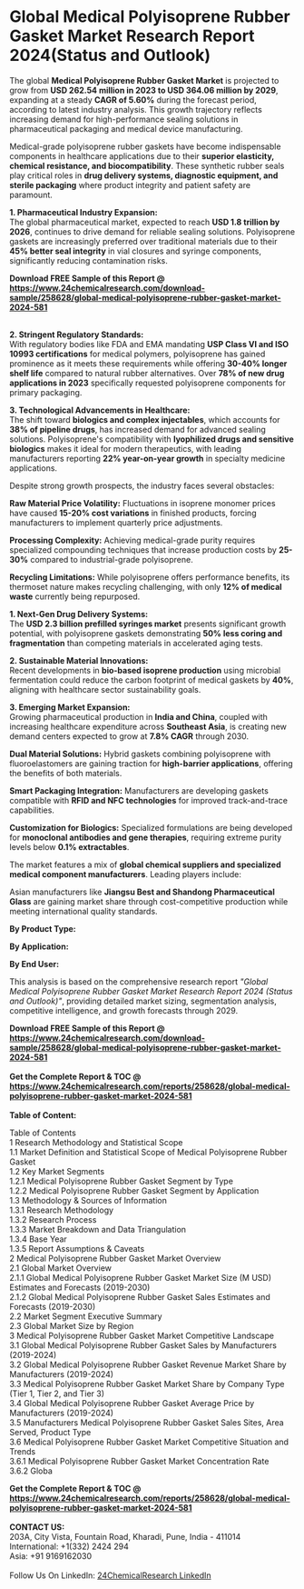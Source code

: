 <h1>Global Medical Polyisoprene Rubber Gasket Market Research Report 2024(Status and Outlook)</h1><p>The global <strong>Medical Polyisoprene Rubber Gasket Market</strong> is projected to grow from <strong>USD 262.54 million in 2023 to USD 364.06 million by 2029</strong>, expanding at a steady <strong>CAGR of 5.60%</strong> during the forecast period, according to latest industry analysis. This growth trajectory reflects increasing demand for high-performance sealing solutions in pharmaceutical packaging and medical device manufacturing.</p><p>Medical-grade polyisoprene rubber gaskets have become indispensable components in healthcare applications due to their <strong>superior elasticity, chemical resistance, and biocompatibility</strong>. These synthetic rubber seals play critical roles in <strong>drug delivery systems, diagnostic equipment, and sterile packaging</strong> where product integrity and patient safety are paramount.</p><p><strong>1. Pharmaceutical Industry Expansion:</strong><br>
The global pharmaceutical market, expected to reach <strong>USD 1.8 trillion by 2026</strong>, continues to drive demand for reliable sealing solutions. Polyisoprene gaskets are increasingly preferred over traditional materials due to their <strong>45% better seal integrity</strong> in vial closures and syringe components, significantly reducing contamination risks.</p><div><b>Download FREE Sample of this Report @ 
            <a href="https://www.24chemicalresearch.com/download-sample/258628/global-medical-polyisoprene-rubber-gasket-market-2024-581">
            https://www.24chemicalresearch.com/download-sample/258628/global-medical-polyisoprene-rubber-gasket-market-2024-581</a></b></div><br><p><strong>2. Stringent Regulatory Standards:</strong><br>
With regulatory bodies like FDA and EMA mandating <strong>USP Class VI and ISO 10993 certifications</strong> for medical polymers, polyisoprene has gained prominence as it meets these requirements while offering <strong>30-40% longer shelf life</strong> compared to natural rubber alternatives. Over <strong>78% of new drug applications in 2023</strong> specifically requested polyisoprene components for primary packaging.</p><p><strong>3. Technological Advancements in Healthcare:</strong><br>
The shift toward <strong>biologics and complex injectables</strong>, which accounts for <strong>38% of pipeline drugs</strong>, has increased demand for advanced sealing solutions. Polyisoprene's compatibility with <strong>lyophilized drugs and sensitive biologics</strong> makes it ideal for modern therapeutics, with leading manufacturers reporting <strong>22% year-on-year growth</strong> in specialty medicine applications.</p><p>Despite strong growth prospects, the industry faces several obstacles:</p><p><strong>Raw Material Price Volatility:</strong> Fluctuations in isoprene monomer prices have caused <strong>15-20% cost variations</strong> in finished products, forcing manufacturers to implement quarterly price adjustments.</p><p><strong>Processing Complexity:</strong> Achieving medical-grade purity requires specialized compounding techniques that increase production costs by <strong>25-30%</strong> compared to industrial-grade polyisoprene.</p><p><strong>Recycling Limitations:</strong> While polyisoprene offers performance benefits, its thermoset nature makes recycling challenging, with only <strong>12% of medical waste</strong> currently being repurposed.</p><p><strong>1. Next-Gen Drug Delivery Systems:</strong><br>
The <strong>USD 2.3 billion prefilled syringes market</strong> presents significant growth potential, with polyisoprene gaskets demonstrating <strong>50% less coring and fragmentation</strong> than competing materials in accelerated aging tests.</p><p><strong>2. Sustainable Material Innovations:</strong><br>
Recent developments in <strong>bio-based isoprene production</strong> using microbial fermentation could reduce the carbon footprint of medical gaskets by <strong>40%</strong>, aligning with healthcare sector sustainability goals.</p><p><strong>3. Emerging Market Expansion:</strong><br>
Growing pharmaceutical production in <strong>India and China</strong>, coupled with increasing healthcare expenditure across <strong>Southeast Asia</strong>, is creating new demand centers expected to grow at <strong>7.8% CAGR</strong> through 2030.</p><p><strong>Dual Material Solutions:</strong> Hybrid gaskets combining polyisoprene with fluoroelastomers are gaining traction for <strong>high-barrier applications</strong>, offering the benefits of both materials.</p><p><strong>Smart Packaging Integration:</strong> Manufacturers are developing gaskets compatible with <strong>RFID and NFC technologies</strong> for improved track-and-trace capabilities.</p><p><strong>Customization for Biologics:</strong> Specialized formulations are being developed for <strong>monoclonal antibodies and gene therapies</strong>, requiring extreme purity levels below <strong>0.1% extractables</strong>.</p><p>The market features a mix of <strong>global chemical suppliers and specialized medical component manufacturers</strong>. Leading players include:</p><p>Asian manufacturers like <strong>Jiangsu Best and Shandong Pharmaceutical Glass</strong> are gaining market share through cost-competitive production while meeting international quality standards.</p><p><strong>By Product Type:</strong></p><p><strong>By Application:</strong></p><p><strong>By End User:</strong></p><p>This analysis is based on the comprehensive research report <em>"Global Medical Polyisoprene Rubber Gasket Market Research Report 2024 (Status and Outlook)"</em>, providing detailed market sizing, segmentation analysis, competitive intelligence, and growth forecasts through 2029.</p><div><b>Download FREE Sample of this Report @ 
            <a href="https://www.24chemicalresearch.com/download-sample/258628/global-medical-polyisoprene-rubber-gasket-market-2024-581">
            https://www.24chemicalresearch.com/download-sample/258628/global-medical-polyisoprene-rubber-gasket-market-2024-581</a></b></div><br><div><b>Get the Complete Report & TOC @ 
            <a href="https://www.24chemicalresearch.com/reports/258628/global-medical-polyisoprene-rubber-gasket-market-2024-581">
            https://www.24chemicalresearch.com/reports/258628/global-medical-polyisoprene-rubber-gasket-market-2024-581</a></b></div><br>
            <b>Table of Content:</b><p>Table of Contents<br />
1 Research Methodology and Statistical Scope<br />
1.1 Market Definition and Statistical Scope of Medical Polyisoprene Rubber Gasket<br />
1.2 Key Market Segments<br />
1.2.1 Medical Polyisoprene Rubber Gasket Segment by Type<br />
1.2.2 Medical Polyisoprene Rubber Gasket Segment by Application<br />
1.3 Methodology & Sources of Information<br />
1.3.1 Research Methodology<br />
1.3.2 Research Process<br />
1.3.3 Market Breakdown and Data Triangulation<br />
1.3.4 Base Year<br />
1.3.5 Report Assumptions & Caveats<br />
2 Medical Polyisoprene Rubber Gasket Market Overview<br />
2.1 Global Market Overview<br />
2.1.1 Global Medical Polyisoprene Rubber Gasket Market Size (M USD) Estimates and Forecasts (2019-2030)<br />
2.1.2 Global Medical Polyisoprene Rubber Gasket Sales Estimates and Forecasts (2019-2030)<br />
2.2 Market Segment Executive Summary<br />
2.3 Global Market Size by Region<br />
3 Medical Polyisoprene Rubber Gasket Market Competitive Landscape<br />
3.1 Global Medical Polyisoprene Rubber Gasket Sales by Manufacturers (2019-2024)<br />
3.2 Global Medical Polyisoprene Rubber Gasket Revenue Market Share by Manufacturers (2019-2024)<br />
3.3 Medical Polyisoprene Rubber Gasket Market Share by Company Type (Tier 1, Tier 2, and Tier 3)<br />
3.4 Global Medical Polyisoprene Rubber Gasket Average Price by Manufacturers (2019-2024)<br />
3.5 Manufacturers Medical Polyisoprene Rubber Gasket Sales Sites, Area Served, Product Type<br />
3.6 Medical Polyisoprene Rubber Gasket Market Competitive Situation and Trends<br />
3.6.1 Medical Polyisoprene Rubber Gasket Market Concentration Rate<br />
3.6.2 Globa</p><div><b>Get the Complete Report & TOC @ 
            <a href="https://www.24chemicalresearch.com/reports/258628/global-medical-polyisoprene-rubber-gasket-market-2024-581">
            https://www.24chemicalresearch.com/reports/258628/global-medical-polyisoprene-rubber-gasket-market-2024-581</a></b></div><br><b>CONTACT US:</b><br>
            203A, City Vista, Fountain Road, Kharadi, Pune, India - 411014<br>
            International: +1(332) 2424 294<br>
            Asia: +91 9169162030 <br><br>
            Follow Us On LinkedIn: <a href="https://www.linkedin.com/company/24chemicalresearch/">24ChemicalResearch LinkedIn</a>